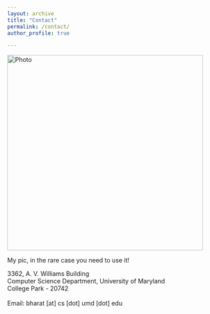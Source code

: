 ```yaml
---
layout: archive
title: "Contact"
permalink: /contact/
author_profile: true

---
```



<p>
 <img src="http://localhost:4000/images/avatar.jpg?raw=true" alt="Photo" style="width: 450px;"/> 
</p>

My pic, in the rare case you need to use it!

3362, A. V. Williams Building<br>
Computer Science Department, University of Maryland<br>
College Park - 20742<br> <br>
Email: bharat [at] cs [dot] umd [dot] edu


